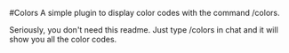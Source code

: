 #Colors
A simple plugin to display color codes with the command /colors.

Seriously, you don't need this readme. Just type /colors in chat and it will show you all the color codes.
